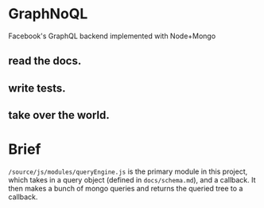 # GraphNoQL
Facebook's GraphQL backend implemented with Node+Mongo

## read the docs.
## write tests.
## take over the world.

# Brief

`/source/js/modules/queryEngine.js` is the primary module in this project, which
takes in a query object (defined in `docs/schema.md`), and a callback. It then
 makes a bunch of mongo queries and returns the queried tree to a callback.

